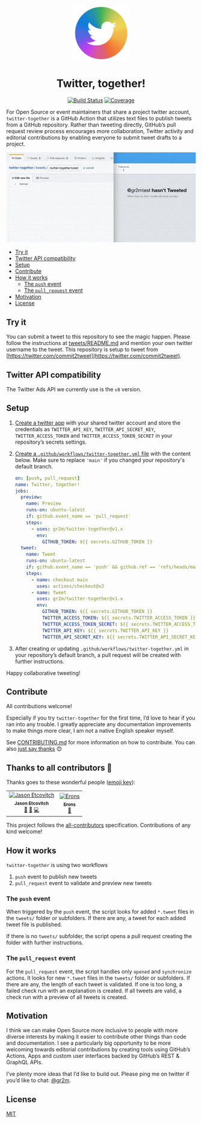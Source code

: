 <p align="center">
  <a href="https://github.com/gr2m/twitter-together/issues/16"><img src="assets/logo.png" width="150" alt="twitter together logo" /></a>
</p>

<h1 align="center">Twitter, together!</h1>

<p align="center">
  <a href="https://action-badges.now.sh" rel="nofollow"><img alt="Build Status" src="https://github.com/gr2m/twitter-together/workflows/Test/badge.svg"></a>
  <a href="https://github.com/gr2m/twitter-together/blob/80c8aab34382347120e22501c2e44f30a7a62174/package.json#L8" rel="nofollow"><img alt="Coverage" src="https://img.shields.io/badge/coverage-100%25-green.svg"></a>
</p>

For Open Source or event maintainers that share a project twitter account, `twitter-together` is a GitHub Action that utilizes text files to publish tweets from a GitHub repository. Rather than tweeting directly, GitHub’s pull request review process encourages more collaboration, Twitter activity and editorial contributions by enabling everyone to submit tweet drafts to a project.

<p align="center">
  <img src="assets/demo.gif" alt="Screencast demonstrating twitter-together" />
</p>

<!-- toc -->

- [Try it](#try-it)
- [Twitter API compatibility](#twitter-api-compatibility)
- [Setup](#setup)
- [Contribute](#contribute)
- [How it works](#how-it-works)
  - [The `push` event](#the-push-event)
  - [The `pull_request` event](#the-pull_request-event)
- [Motivation](#motivation)
- [License](#license)

<!-- tocstop -->

## Try it

You can submit a tweet to this repository to see the magic happen. Please follow the instructions at [tweets/README.md](tweets/README.md) and mention your own twitter username to the tweet. This repository is setup to tweet from [https://twitter.com/commit2tweet](https://twitter.com/commit2tweet).

## Twitter API compatibility

The Twitter Ads API we currently use is the `v8` version.

## Setup

1. [Create a twitter app](docs/01-create-twitter-app.md) with your shared twitter account and store the credentials as `TWITTER_API_KEY`, `TWITTER_API_SECRET_KEY`, `TWITTER_ACCESS_TOKEN` and `TWITTER_ACCESS_TOKEN_SECRET` in your repository’s secrets settings.
2. [Create a `.github/workflows/twitter-together.yml` file](docs/02-create-twitter-together-workflow.md) with the content below. Make sure to replace `'main'` if you changed your repository's default branch.

   ```yml
   on: [push, pull_request]
   name: Twitter, together!
   jobs:
     preview:
       name: Preview
       runs-on: ubuntu-latest
       if: github.event_name == 'pull_request'
       steps:
         - uses: gr2m/twitter-together@v1.x
           env:
             GITHUB_TOKEN: ${{ secrets.GITHUB_TOKEN }}
     tweet:
       name: Tweet
       runs-on: ubuntu-latest
       if: github.event_name == 'push' && github.ref == 'refs/heads/main'
       steps:
         - name: checkout main
           uses: actions/checkout@v2
         - name: Tweet
           uses: gr2m/twitter-together@v1.x
           env:
             GITHUB_TOKEN: ${{ secrets.GITHUB_TOKEN }}
             TWITTER_ACCESS_TOKEN: ${{ secrets.TWITTER_ACCESS_TOKEN }}
             TWITTER_ACCESS_TOKEN_SECRET: ${{ secrets.TWITTER_ACCESS_TOKEN_SECRET }}
             TWITTER_API_KEY: ${{ secrets.TWITTER_API_KEY }}
             TWITTER_API_SECRET_KEY: ${{ secrets.TWITTER_API_SECRET_KEY }}
   ```

3. After creating or updating `.github/workflows/twitter-together.yml` in your repository’s default branch, a pull request will be created with further instructions.

Happy collaborative tweeting!

## Contribute

All contributions welcome!

Especially if you try `twitter-together` for the first time, I’d love to hear if you ran into any trouble. I greatly appreciate any documentation improvements to make things more clear, I am not a native English speaker myself.

See [CONTRIBUTING.md](CONTRIBUTING.md) for more information on how to contribute. You can also [just say thanks](https://github.com/gr2m/twitter-together/issues/new?labels=feature&template=04_thanks.md) 😊

## Thanks to all contributors 💐

Thanks goes to these wonderful people ([emoji key](https://github.com/all-contributors/all-contributors#emoji-key)):

<!-- ALL-CONTRIBUTORS-LIST:START - Do not remove or modify this section -->
<!-- prettier-ignore -->
<table><tr><td align="center"><a href="https://jasonet.co"><img src="https://avatars1.githubusercontent.com/u/10660468?v=4" width="100px;" alt="Jason Etcovitch"/><br /><sub><b>Jason Etcovitch</b></sub></a><br /><a href="#design-JasonEtco" title="Design">🎨</a> <a href="https://github.com/gr2m/twitter-together/commits?author=JasonEtco" title="Documentation">📖</a> <a href="https://github.com/gr2m/twitter-together/commits?author=JasonEtco" title="Code">💻</a></td><td align="center"><a href="http://erons.me"><img src="https://avatars0.githubusercontent.com/u/37238033?v=4" width="100px;" alt="Erons"/><br /><sub><b>Erons</b></sub></a><br /><a href="https://github.com/gr2m/twitter-together/commits?author=Eronmmer" title="Documentation">📖</a></td></tr></table>

<!-- ALL-CONTRIBUTORS-LIST:END -->

This project follows the [all-contributors](https://github.com/all-contributors/all-contributors) specification. Contributions of any kind welcome!

## How it works

`twitter-together` is using two workflows

1. `push` event to publish new tweets
2. `pull_request` event to validate and preview new tweets

### The `push` event

When triggered by the `push` event, the script looks for added `*.tweet` files in the `tweets/` folder or subfolders. If there are any, a tweet for each added tweet file is published.

If there is no `tweets/` subfolder, the script opens a pull request creating the folder with further instructions.

### The `pull_request` event

For the `pull_request` event, the script handles only `opened` and `synchronize` actions. It looks for new `*.tweet` files in the `tweets/` folder or subfolders. If there are any, the length of each tweet is validated. If one is too long, a failed check run with an explanation is created. If all tweets are valid, a check run with a preview of all tweets is created.

## Motivation

I think we can make Open Source more inclusive to people with more diverse interests by making it easier to contribute other things than code and documentation. I see a particularly big opportunity to be more welcoming towards editorial contributions by creating tools using GitHub’s Actions, Apps and custom user interfaces backed by GitHub’s REST & GraphQL APIs.

I’ve plenty more ideas that I’d like to build out. Please ping me on twitter if you’d like to chat: [@gr2m](https://twitter.com/gr2m).

## License

[MIT](LICENSE)
